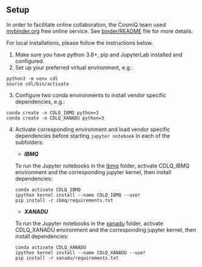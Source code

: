 ## Setup
In order to facilitate online collaboration, the CosmiQ team used [mybinder.org](https://mybinder.readthedocs.io/en/latest/introduction.html) free online service. See [binder/README](binder/README.md) file for more details.

For local installations, please follow the instructions below.

1. Make sure you have python 3.8+, pip and JupyterLab installed and configured.
2. Set up your preferred virtual environment, e.g.:
```
python3 -m venv cdl
source cdl/bin/activate
```
3. Configure two conda environments to install vendor specific dependencies, e.g.:
```
conda create -n CDLQ_IBMQ python=3
conda create -n CDLQ_XANADU python=3
```
4. Activate corresponding environment and load vendor specific dependencies before starting `jupyter notebook` in each of the subfolders:


   - *__IBMQ__*

   To run the Jupyter notebooks in the [ibmq](ibmq) folder, activate CDLQ_IBMQ environment and the corresponding jupyter kernel, then install dependencies:
   ```
   conda activate CDLQ_IBMQ
   ipython kernel install --name CDLQ_IBMQ --user
   pip install -r ibmq/requirements.txt
   ```

   - *__XANADU__*

   To run the Jupyter notebooks in the [xanadu](xanadu) folder, activate CDLQ_XANADU environment and the corresponding jupyter kernel, then install dependencies:
   ```
   conda activate CDLQ_XANADU
   ipython kernel install --name CDLQ_XANADU --user
   pip install -r xanadu/requirements.txt
   
   ```
